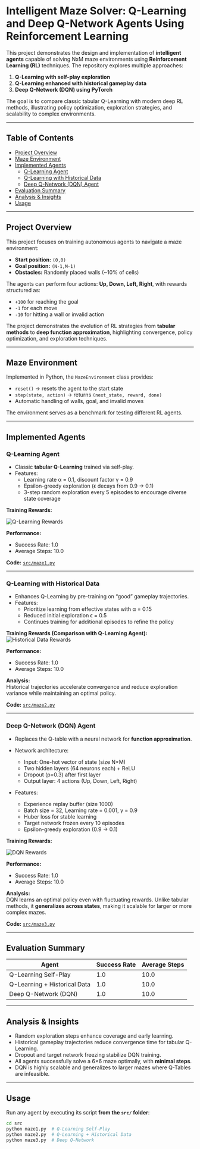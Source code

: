 # Intelligent Maze Solver: Q-Learning and Deep Q-Network Agents Using Reinforcement Learning


This project demonstrates the design and implementation of **intelligent agents** capable of solving NxM maze environments using **Reinforcement Learning (RL)** techniques. The repository explores multiple approaches:

1. **Q-Learning with self-play exploration**  
2. **Q-Learning enhanced with historical gameplay data**  
3. **Deep Q-Network (DQN) using PyTorch**  

The goal is to compare classic tabular Q-Learning with modern deep RL methods, illustrating policy optimization, exploration strategies, and scalability to complex environments.  

---

## **Table of Contents**
- [Project Overview](#project-overview)  
- [Maze Environment](#maze-environment)  
- [Implemented Agents](#implemented-agents)  
  - [Q-Learning Agent](#q-learning-agent)  
  - [Q-Learning with Historical Data](#q-learning-with-historical-data)  
  - [Deep Q-Network (DQN) Agent](#deep-q-network-dqn-agent)  
- [Evaluation Summary](#evaluation-summary)  
- [Analysis & Insights](#analysis--insights)  
- [Usage](#usage)   

---

## **Project Overview**
This project focuses on training autonomous agents to navigate a maze environment:

- **Start position:** `(0,0)`  
- **Goal position:** `(N-1,M-1)`  
- **Obstacles:** Randomly placed walls (~10% of cells)  

The agents can perform four actions: **Up, Down, Left, Right**, with rewards structured as:

- `+100` for reaching the goal  
- `-1` for each move  
- `-10` for hitting a wall or invalid action  

The project demonstrates the evolution of RL strategies from **tabular methods** to **deep function approximation**, highlighting convergence, policy optimization, and exploration techniques.  

---

## **Maze Environment**
Implemented in Python, the `MazeEnvironment` class provides:

- `reset()` → resets the agent to the start state  
- `step(state, action)` → returns `(next_state, reward, done)`  
- Automatic handling of walls, goal, and invalid moves  

The environment serves as a benchmark for testing different RL agents.

---

## **Implemented Agents**

### **Q-Learning Agent**
- Classic **tabular Q-Learning** trained via self-play.  
- Features:
  - Learning rate α = 0.1, discount factor γ = 0.9  
  - Epsilon-greedy exploration (ϵ decays from 0.9 → 0.1)  
  - 3-step random exploration every 5 episodes to encourage diverse state coverage  

**Training Rewards:**

![Q-Learning Rewards](plots/milestone1_rewards.png)

**Performance:**
- Success Rate: 1.0  
- Average Steps: 10.0  

**Code:** [`src/maze1.py`](src/maze1.py)

---

### **Q-Learning with Historical Data**
- Enhances Q-Learning by pre-training on “good” gameplay trajectories.  
- Features:
  - Prioritize learning from effective states with α = 0.15  
  - Reduced initial exploration ϵ = 0.5  
  - Continues training for additional episodes to refine the policy  

**Training Rewards (Comparison with Q-Learning Agent):**
![Historical Data Rewards](plots/milestone2_rewards.png)

**Performance:**
- Success Rate: 1.0  
- Average Steps: 10.0  

**Analysis:**  
Historical trajectories accelerate convergence and reduce exploration variance while maintaining an optimal policy.  

**Code:** [`src/maze2.py`](src/maze2.py)

---

### **Deep Q-Network (DQN) Agent**
- Replaces the Q-table with a neural network for **function approximation**.  
- Network architecture:
  - Input: One-hot vector of state (size N×M)  
  - Two hidden layers (64 neurons each) + ReLU  
  - Dropout (p=0.3) after first layer  
  - Output layer: 4 actions (Up, Down, Left, Right)  

- Features:
  - Experience replay buffer (size 1000)  
  - Batch size = 32, Learning rate = 0.001, γ = 0.9  
  - Huber loss for stable learning  
  - Target network frozen every 10 episodes  
  - Epsilon-greedy exploration (0.9 → 0.1)  

**Training Rewards:**

![DQN Rewards](plots/milestone3_rewards.png)

**Performance:**
- Success Rate: 1.0  
- Average Steps: 10.0  

**Analysis:**  
DQN learns an optimal policy even with fluctuating rewards. Unlike tabular methods, it **generalizes across states**, making it scalable for larger or more complex mazes.  

**Code:** [`src/maze3.py`](src/maze3.py)

---

## **Evaluation Summary**
| Agent                         | Success Rate | Average Steps |
|--------------------------------|--------------|---------------|
| Q-Learning Self-Play           | 1.0          | 10.0          |
| Q-Learning + Historical Data   | 1.0          | 10.0          |
| Deep Q-Network (DQN)           | 1.0          | 10.0          |

---

## **Analysis & Insights**
- Random exploration steps enhance coverage and early learning.  
- Historical gameplay trajectories reduce convergence time for tabular Q-Learning.  
- Dropout and target network freezing stabilize DQN training.  
- All agents successfully solve a 6×6 maze optimally, with **minimal steps**.  
- DQN is highly scalable and generalizes to larger mazes where Q-Tables are infeasible.  

---

## **Usage**
Run any agent by executing its script **from the `src/` folder**:

```bash
cd src
python maze1.py  # Q-Learning Self-Play
python maze2.py  # Q-Learning + Historical Data
python maze3.py  # Deep Q-Network
